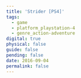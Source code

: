 ```yaml
---
title: 'Strider [PS4]'
tags:
  - game
  - platform_playstation-4
  - genre_action-adventure
digital: true
physical: false
guide: false
pending: false
date: 2016-09-04
permalink: false
---
```

